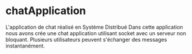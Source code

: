# chatApplication
L'application de chat réalisé en Système Distribué
Dans cette application nous avons crée une chat application utilisant socket avec un serveur non bloquant.
Plusieurs utilisateurs peuvent s'échanger des messages instantanément.
